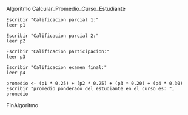 Algoritmo Calcular_Promedio_Curso_Estudiante
	
	Escribir "Calificacion parcial 1:"
	leer p1
	
	Escribir "Calificacion parcial 2:"
	leer p2
	
	Escribir "Calificacion participacion:"
	leer p3
	
	Escribir "Calificacion examen final:"
	leer p4
	
	promedio <- (p1 * 0.25) + (p2 * 0.25) + (p3 * 0.20) + (p4 * 0.30)
	Escribir "promedio ponderado del estudiante en el curso es: ", promedio
	
FinAlgoritmo
